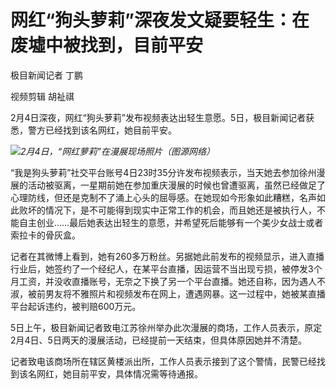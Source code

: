 # 网红“狗头萝莉”深夜发文疑要轻生：在废墟中被找到，目前平安

极目新闻记者 丁鹏

视频剪辑 胡祉祺

2月4日深夜，网红“狗头萝莉”发布视频表达出轻生意愿。5日，极目新闻记者获悉，警方已经找到该名网红，她目前平安。

![](https://inews.gtimg.com/newsapp_bt/0/15645011120/1000)_2月4日，“网红萝莉”在漫展现场照片（图源网络）_

“我是狗头萝莉”社交平台账号4日23时35分许发布视频表示，当天她去参加徐州漫展的活动被驱离，一星期前她在参加重庆漫展的时候也曾遭驱离，虽然已经做足了心理防线，但还是克制不了涌上心头的屈辱感。在她现如今形象如此糟糕，名声如此败坏的情况下，是不可能得到现实中正常工作的机会，而且她还是被执行人，不能自主创业……最后她表达出轻生的意愿，并希望死后能够有一个美少女战士或者索拉卡的骨灰盒。

记者在其微博上看到，她有260多万粉丝。另据她此前发布的视频显示，进入直播行业后，她签约了一个经纪人，在某平台直播，因运营不当出现亏损，被停发3个月工资，并没收直播账号，无奈之下换了另一个平台直播。她还自称，因为遇人不淑，被前男友将不雅照片和视频发布在网上，遭遇网暴。这一过程中，她被某直播平台起诉违约，被判赔600万元。

5日上午，极目新闻记者致电江苏徐州举办此次漫展的商场，工作人员表示，原定2月4日、5日两天的漫展活动，已经提前一天结束，但具体原因她并不清楚。

记者致电该商场所在辖区黄楼派出所，工作人员表示接到了这个警情，民警已经找到该名网红，她目前平安，具体情况需等待通报。

